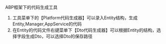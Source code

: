 ABP框架下的代码生成工具



1. 工具菜单下的【Platform代码生成器】可以录入Entity结构，生成Entity,Manager,AppService的代码
2. 在Entity的代码文件右键菜单下【Dto代码生成器】可以根据Entity的结构，选择字段生成Dto，可以选择Dto的保存路径